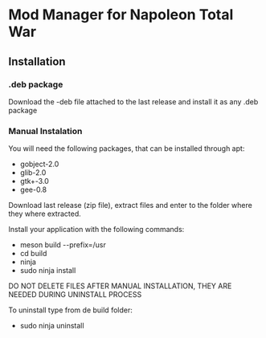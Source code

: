 # Mod Manager for Napoleon Total War


## Installation

### .deb package


Download the -deb file attached to the last release and install it as any .deb package


### Manual Instalation

You will need the following packages, that can be installed through apt:
- gobject-2.0
- glib-2.0
- gtk+-3.0
- gee-0.8

Download last release (zip file), extract files and enter to the folder where they where extracted.

Install your application with the following commands:
- meson build --prefix=/usr
- cd build
- ninja
- sudo ninja install

DO NOT DELETE FILES AFTER MANUAL INSTALLATION, THEY ARE NEEDED DURING UNINSTALL PROCESS

To uninstall type from de build folder:
- sudo ninja uninstall


